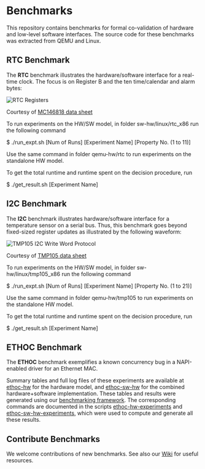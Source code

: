 # Benchmarks

This repository contains benchmarks for formal co-validation of hardware and
low-level software interfaces. The source code for these benchmarks was
extracted from QEMU and Linux.

## RTC Benchmark

The __RTC__ benchmark illustrates the hardware/software interface for a
real-time clock. The focus is on Register B and the ten time/calendar and alarm
bytes:

![RTC Registers][rtc-registers]

Courtesy of [MC146818 data sheet][rtc-datasheet]

To run experiments on the HW/SW model, in folder sw-hw/linux/rtc\_x86 run the following command 

$ ./run\_expt.sh [Num of Runs] [Experiment Name] [Property No. (1 to 11)]

Use the same command in folder qemu-hw/rtc to run experiments on the standalone HW model.

To get the total runtime and runtime spent on the decision procedure, run

$ ./get\_result.sh [Experiment Name]

## I2C Benchmark

The __I2C__ benchmark illustrates hardware/software interface for a temperature
sensor on a serial bus. Thus, this benchmark goes beyond fixed-sized register
updates as illustrated by the following waveform:

![TMP105 I2C Write Word Protocol][tmp105-i2c-word-write]

Courtesy of [TMP105 data sheet][tmp105-datasheet]

To run experiments on the HW/SW model, in folder sw-hw/linux/tmp105\_x86 run the following command

$ ./run\_expt.sh [Num of Runs] [Experiment Name] [Property No. (1 to 21)]

Use the same command in folder qemu-hw/tmp105 to run experiments on the standalone HW model.

To get the total runtime and runtime spent on the decision procedure, run

$ ./get\_result.sh [Experiment Name]

## ETHOC Benchmark

The __ETHOC__ benchmark exemplifies a known concurrency bug in a NAPI-enabled
driver for an Ethernet MAC.

Summary tables and full log files of these experiments are available at
[ethoc-hw] for the hardware model, and [ethoc-sw-hw] for the combined
hardware+software implementation. These tables and results were generated using
our [benchmarking framework][cpbm]. The corresponding commands are documented in
the scripts [ethoc-hw-experiments] and [ethoc-sw-hw-experiments], which were
used to compute and generate all these results.

## Contribute Benchmarks

We welcome contributions of new benchmarks. See also our [Wiki][wiki] for
useful resources.

[rtc-registers]: https://raw.github.com/ahorn/benchmarks/master/doc/rtc/rtc_registers.jpg
[rtc-datasheet]: http://www.freescale.com/files/microcontrollers/doc/data_sheet/MC146818.pdf
[tmp105-datasheet]: http://www.ti.com/lit/ds/symlink/tmp105.pdf
[tmp105-i2c-word-write]: https://raw.github.com/ahorn/benchmarks/master/doc/i2c/tmp105-i2c-word-write.jpg
[ethoc-hw]: http://htmlpreview.github.com/?https://github.com/ahorn/benchmarks/master/doc/ethoc/ethoc-hw.web/index.html
[ethoc-sw-hw]: http://htmlpreview.github.com/?https://github.com/ahorn/benchmarks/master/doc/ethoc/ethoc-sw-hw.web/index.html
[ethoc-hw-experiments]: https://github.com/ahorn/benchmarks/blob/master/qemu-hw/ethoc/experiments.sh
[ethoc-sw-hw-experiments]: https://github.com/ahorn/benchmarks/blob/master/sw-hw/linux/ethoc/experiments.sh
[cpbm]: http://www.cprover.org/software/benchmarks/
[wiki]: https://github.com/ahorn/benchmarks/wiki/_pages
